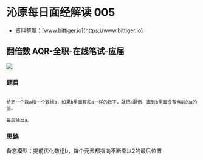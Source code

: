 # 沁原每日面经解读 005

- 资料整理：[www.bittiger.io](https://www.bittiger.io)

## 翻倍数 AQR-全职-在线笔试-应届

[![](http://img.youtube.com/vi/hryJx8NavaQ/0.jpg)](http://www.youtube.com/watch?v=hryJx8NavaQ "")


### 题目


```

给定一个数a和一个数组b，如果b里面有和a一样的数字，就把a翻倍，直到b里面没有当前的a的值。

最后输出a。

```

### 思路

备忘模型：提前优化数组b，每个元素都指向不断乘以2的最后位置
